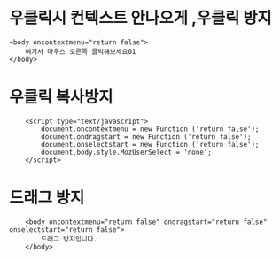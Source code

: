 # 우클릭시 컨텍스트 안나오게 ,우클릭 방지

    <body oncontextmenu="return false">
        여기서 마우스 오른쪽 클릭해보세요01
    </body>


# 우클릭 복사방지

        <script type="text/javascript">
            document.oncontextmenu = new Function ('return false');
            document.ondragstart = new Function ('return false');
            document.onselectstart = new Function ('return false');
            document.body.style.MozUserSelect = 'none';
        </script>



# 드래그 방지


        <body oncontextmenu="return false" ondragstart="return false" onselectstart="return false">
            드래그 방지입니다.
        </body>
